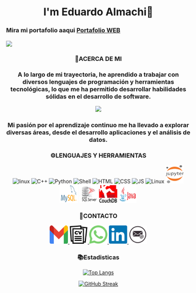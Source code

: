 <h1 align="center">I'm Eduardo Almachi👋</h1>
<h3>Mira mi portafolio aaqui <a href="https://edusebas.com/">Portafolio WEB</a></h3>
<div>
  <img src="img/BANNER.png" align="center">
</div>
<div align="center">

### 🙋ACERCA DE MI

  <h3>A lo largo de mi trayectoria, he aprendido a trabajar con diversos lenguajes de programación y herramientas tecnológicas, lo que me ha permitido desarrollar habilidades sólidas en el desarrollo de software.</h3>

<img src="https://media.giphy.com/media/2IudUHdI075HL02Pkk/giphy.gif" height="200px"></img>

  <h3>Mi pasión por el aprendizaje continuo me ha llevado a explorar diversas áreas, desde el desarrollo aplicaciones y el análisis de datos.</h3>
</div>

<div align="center"> <!-- Change to center alignment -->
  
### ⚙️LENGUAJES Y HERRAMIENTAS

  <img src="https://camo.githubusercontent.com/fbfcb9e3dc648adc93bef37c718db16c52f617ad055a26de6dc3c21865c3321d/68747470733a2f2f7777772e766563746f726c6f676f2e7a6f6e652f6c6f676f732f6769742d73636d2f6769742d73636d2d69636f6e2e737667" width="50" height="50" title="linux" alt="linux">
  <img src="https://upload.wikimedia.org/wikipedia/commons/thumb/1/18/ISO_C%2B%2B_Logo.svg/306px-ISO_C%2B%2B_Logo.svg.png?20170928190710" width="50" height="50" title="C++" alt="C++">
  <img src="https://upload.wikimedia.org/wikipedia/commons/thumb/0/0a/Python.svg/1200px-Python.svg.png" width="50" height="50" title="Python" alt="Python">
  <img src="https://encrypted-tbn0.gstatic.com/images?q=tbn:ANd9GcT-eQAW43SFADt2Edew9i4MuGgC4vZTRxpsn40eRNoSoF7Pq1VjRb2J1Bds1Z1Kerzzd0s&usqp=CAU" width="50" height="50" title="Shell" alt="Shell">
  <img src="https://encrypted-tbn0.gstatic.com/images?q=tbn:ANd9GcQpngGRjYX1ca7qAADU3K6eGLj7ShQE3L2otdzfryl_Y9Ht2QRoQKYQbsXd36XIxMbYOw0&usqp=CAU" width="50" height="50" title="HTML" alt="HTML">
  <img src="https://encrypted-tbn0.gstatic.com/images?q=tbn:ANd9GcRaAxQmQ8M716AejClkT8HIvw80bHKHnHu-raqJmSsenQ1E-B3mz6m_7kUz7mb-2ug3rQI&usqp=CAU" width="35" height="50" title="CSS" alt="CSS">
  <img src="https://upload.wikimedia.org/wikipedia/commons/6/6a/JavaScript-logo.png" width="50" height="50" title="JS" alt="JS">
  <img src="https://encrypted-tbn0.gstatic.com/images?q=tbn:ANd9GcRbi9aVFq2CV5UxsEhDk4L5Hk_u4nHnSTnsWhnOUNRg4mfdOfWZfJoPGLZL01QvgvIDT8Q&usqp=CAU" width="50" height="50" title="Linux" alt="Linux">
  <img src="img/jupyter.png" width="50" height="50" title="Jupyter" alt="Jupyter">
  <img src="img/mysql.png" width="50" height="50" title="mysql" alt="mysql">
  <img src="img/sqlserver.png" width="50" height="50" title="sql" alt="sql">
  <img src="img/couch.png" width="50" height="50" title="couch" alt="couch">
  <img src="img/java.jpg" width="50" height="50" title="java" alt="java">

### 📱CONTACTO

  <a href="mailto:edu03sebas@gmail.com" target="_blank">
    <img src="img/gmail.png" width="50" height="50" title="Gmail" alt="Gmail">
  </a>
  <a href="EduardoAlmachiCV.pdf" target="_blank">
    <img src="img/curri.png" width="50" height="50" title="Hoja de vida">
  </a>
  <a href="https://wa.me/5930986572316" target="_blank">
    <img src="img/wh.png" width="50" height="50" title="Hoja de vida">
  </a>
  <a href="https://www.linkedin.com/in/eduardo-almachi-727730238/" target="_blank">
    <img src="img/linkedin.webp" width="50" height="50" title="Linkendin">
  </a>
  <a href="mailto:eduardoalmachi123@hotmail.com" target="_blank">
    <img src="img/correo.png" width="50" height="50" title="Correo">
  </a>

### 📚Estadisticas

[![Top Langs](https://github-readme-stats.vercel.app/api/top-langs/?username=edusebass&layout=compact)](https://github.com/anuraghazra/github-readme-stats)

[![GitHub Streak](http://github-readme-streak-stats.herokuapp.com?user=edusebass&theme=dark)](https://git.io/streak-stats)
